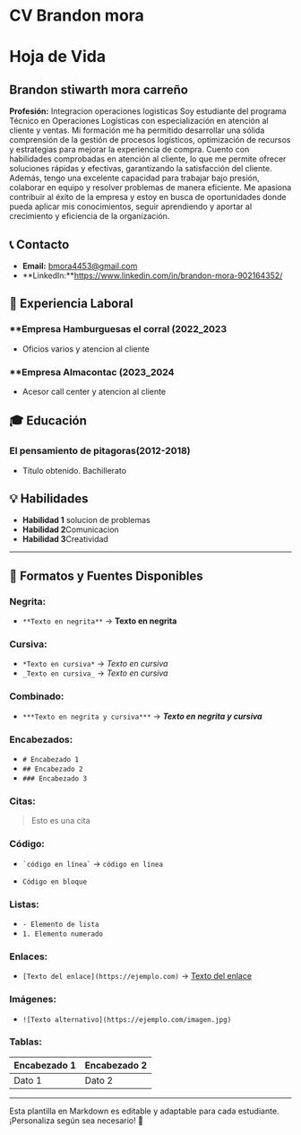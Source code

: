 # CV Brandon mora
# Hoja de Vida

##  Brandon stiwarth mora carreño
**Profesión:** Integracion operaciones logisticas
Soy estudiante del programa Técnico en Operaciones Logísticas con especialización en atención al cliente y ventas. Mi formación me ha permitido desarrollar una sólida comprensión de la gestión de procesos logísticos, optimización de recursos y estrategias para mejorar la experiencia de compra. Cuento con habilidades comprobadas en atención al cliente, lo que me permite ofrecer soluciones rápidas y efectivas, garantizando la satisfacción del cliente. Además, tengo una excelente capacidad para trabajar bajo presión, colaborar en equipo y resolver problemas de manera eficiente. Me apasiona contribuir al éxito de la empresa y estoy en busca de oportunidades donde pueda aplicar mis conocimientos, seguir aprendiendo y aportar al crecimiento y eficiencia de la organización.

## 📞 Contacto
- **Email:** bmora4453@gmail.com
- **LinkedIn:**https://www.linkedin.com/in/brandon-mora-902164352/

## 🏢 Experiencia Laboral
### **Empresa Hamburguesas el corral (2022_2023
- Oficios varios y atencion al cliente 

### **Empresa Almacontac (2023_2024
- Acesor call center y atencion al cliente 

## 🎓 Educación
### El pensamiento de pitagoras(2012-2018)
- Título obtenido. Bachillerato

## 💡 Habilidades
- **Habilidad 1** solucion de problemas 
- **Habilidad 2**Comunicacion
- **Habilidad 3**Creatividad

---

## 🎨 Formatos y Fuentes Disponibles

### **Negrita:**
- `**Texto en negrita**` → **Texto en negrita**

### **Cursiva:**
- `*Texto en cursiva*` → *Texto en cursiva*
- `_Texto en cursiva_` → _Texto en cursiva_

### **Combinado:**
- `***Texto en negrita y cursiva***` → ***Texto en negrita y cursiva***

### **Encabezados:**
- `# Encabezado 1`
- `## Encabezado 2`
- `### Encabezado 3`

### **Citas:**
> Esto es una cita

### **Código:**
- `` `código en línea` `` → `código en línea`
- ```
  Código en bloque
  ```

### **Listas:**
- `- Elemento de lista`
- `1. Elemento numerado`

### **Enlaces:**
- `[Texto del enlace](https://ejemplo.com)` → [Texto del enlace](https://ejemplo.com)

### **Imágenes:**
- `![Texto alternativo](https://ejemplo.com/imagen.jpg)`

### **Tablas:**
| Encabezado 1 | Encabezado 2 |
|-------------|-------------|
| Dato 1     | Dato 2      |

---

Esta plantilla en Markdown es editable y adaptable para cada estudiante. ¡Personaliza según sea necesario! 🎯

